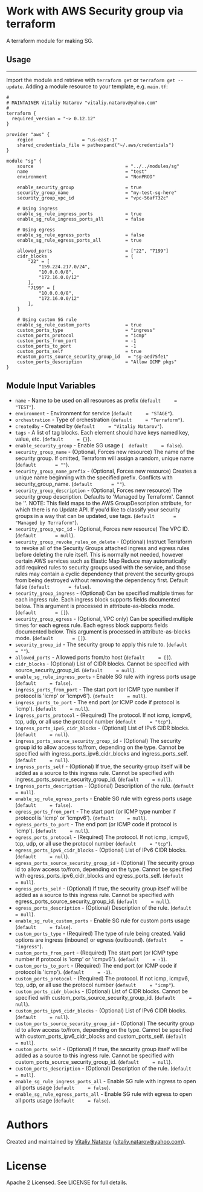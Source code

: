 # Work with AWS Security group via terraform

A terraform module for making SG.

## Usage
----------------------

Import the module and retrieve with ```terraform get``` or ```terraform get --update```. Adding a module resource to your template, e.g. `main.tf`:

```
#
# MAINTAINER Vitaliy Natarov "vitaliy.natarov@yahoo.com"
#
terraform {
  required_version = "~> 0.12.12"
}

provider "aws" {
    region                  = "us-east-1"
    shared_credentials_file = pathexpand("~/.aws/credentials")
}

module "sg" {
    source                                  = "../../modules/sg"
    name                                    = "test"
    environment                             = "NonPROD"

    enable_security_group                   = true
    security_group_name                     = "my-test-sg-here"
    security_group_vpc_id                   = "vpc-56af732c"

    # Using ingress
    enable_sg_rule_ingress_ports            = true
    enable_sg_rule_ingress_ports_all        = false

    # Using egress
    enable_sg_rule_egress_ports             = false
    enable_sg_rule_egress_ports_all         = true

    allowed_ports                           = ["22", "7199"]
    cidr_blocks                             = {
        "22" = [
            "159.224.217.0/24",
            "10.0.0.0/8",
            "172.16.0.0/12"
        ],
        "7199" = [
            "10.0.0.0/8",
            "172.16.0.0/12"
        ],
    }

    # Using custom SG rule
    enable_sg_rule_custom_ports             = true
    custom_ports_type                       = "ingress"
    custom_ports_protocol                   = "icmp"
    custom_ports_from_port                  = -1
    custom_ports_to_port                    = -1
    custom_ports_self                       = true
    #custom_ports_source_security_group_id   = "sg-aed75fe1"
    custom_ports_description                = "Allow ICMP pkgs"
}

```

Module Input Variables
----------------------

- `name` - Name to be used on all resources as prefix (`default     = "TEST"`).
- `environment` - Environment for service (`default     = "STAGE"`).
- `orchestration` - Type of orchestration (`default     = "Terraform"`).
- `createdby` - Created by (`default     = "Vitaliy Natarov"`).
- `tags` - A list of tag blocks. Each element should have keys named key, value, etc. (`default     = {}`).
- `enable_security_group` - Enable SG usage (`  default     = false`).
- `security_group_name` - (Optional, Forces new resource) The name of the security group. If omitted, Terraform will assign a random, unique name (`default       = ""`).
- `security_group_name_prefix` - (Optional, Forces new resource) Creates a unique name beginning with the specified prefix. Conflicts with security_group_name. (`default       = ""`).
- `security_group_description` - (Optional, Forces new resource) The security group description. Defaults to 'Managed by Terraform'. Cannot be ''. NOTE: This field maps to the AWS GroupDescription attribute, for which there is no Update API. If you'd like to classify your security groups in a way that can be updated, use tags. (`default       = "Managed by Terraform"`).
- `security_group_vpc_id` - (Optional, Forces new resource) The VPC ID. (`default       = null`).
- `security_group_revoke_rules_on_delete` - (Optional) Instruct Terraform to revoke all of the Security Groups attached ingress and egress rules before deleting the rule itself. This is normally not needed, however certain AWS services such as Elastic Map Reduce may automatically add required rules to security groups used with the service, and those rules may contain a cyclic dependency that prevent the security groups from being destroyed without removing the dependency first. Default false (`default       = false`).
- `security_group_ingress` - (Optional) Can be specified multiple times for each ingress rule. Each ingress block supports fields documented below. This argument is processed in attribute-as-blocks mode. (`default       = []`).
- `security_group_egress` - (Optional, VPC only) Can be specified multiple times for each egress rule. Each egress block supports fields documented below. This argument is processed in attribute-as-blocks mode. (`default       = []`).
- `security_group_id` - The security group to apply this rule to. (`default     = ""`).
- `allowed_ports` - Allowed ports from/to host (`default     = []`).
- `cidr_blocks` - (Optional) List of CIDR blocks. Cannot be specified with source_security_group_id. (`default     = null`).
- `enable_sg_rule_ingress_ports` - Enable SG rule with ingress ports usage (`default     = false`).
- `ingress_ports_from_port` - The start port (or ICMP type number if protocol is 'icmp' or 'icmpv6'). (`default     = null`).
- `ingress_ports_to_port` - The end port (or ICMP code if protocol is 'icmp'). (`default     = null`).
- `ingress_ports_protocol` - (Required) The protocol. If not icmp, icmpv6, tcp, udp, or all use the protocol number (`default     = "tcp"`).
- `ingress_ports_ipv6_cidr_blocks` - (Optional) List of IPv6 CIDR blocks. (`default     = null`).
- `ingress_ports_source_security_group_id` - (Optional) The security group id to allow access to/from, depending on the type. Cannot be specified with ingress_ports_ipv6_cidr_blocks and ingress_ports_self. (`default     = null`).
- `ingress_ports_self` - (Optional) If true, the security group itself will be added as a source to this ingress rule. Cannot be specified with ingress_ports_source_security_group_id. (`default     = null`).
- `ingress_ports_description` - (Optional) Description of the rule. (`default     = null`).
- `enable_sg_rule_egress_ports` - Enable SG rule with egress ports usage (`default     = false`).
- `egress_ports_from_port` - The start port (or ICMP type number if protocol is 'icmp' or 'icmpv6'). (`default     = null`).
- `egress_ports_to_port` - The end port (or ICMP code if protocol is 'icmp'). (`default     = null`).
- `egress_ports_protocol` - (Required) The protocol. If not icmp, icmpv6, tcp, udp, or all use the protocol number (`default     = "tcp"`).
- `egress_ports_ipv6_cidr_blocks` - (Optional) List of IPv6 CIDR blocks. (`default     = null`).
- `egress_ports_source_security_group_id` - (Optional) The security group id to allow access to/from, depending on the type. Cannot be specified with egress_ports_ipv6_cidr_blocks and egress_ports_self. (`default     = null`).
- `egress_ports_self` - (Optional) If true, the security group itself will be added as a source to this ingress rule. Cannot be specified with egress_ports_source_security_group_id. (`default     = null`).
- `egress_ports_description` - (Optional) Description of the rule. (`default     = null`).
- `enable_sg_rule_custom_ports` - Enable SG rule for custom ports usage (`default     = false`).
- `custom_ports_type` - (Required) The type of rule being created. Valid options are ingress (inbound) or egress (outbound). (`default     = "ingress"`).
- `custom_ports_from_port` - (Required) The start port (or ICMP type number if protocol is 'icmp' or 'icmpv6'). (`default     = -1`).
- `custom_ports_to_port` - (Required) The end port (or ICMP code if protocol is 'icmp'). (`default     = -1`).
- `custom_ports_protocol` - (Required) The protocol. If not icmp, icmpv6, tcp, udp, or all use the protocol number (`default     = "icmp"`).
- `custom_ports_cidr_blocks` - (Optional) List of CIDR blocks. Cannot be specified with custom_ports_source_security_group_id. (`default     = null`).
- `custom_ports_ipv6_cidr_blocks` - (Optional) List of IPv6 CIDR blocks. (`default     = null`).
- `custom_ports_source_security_group_id` - (Optional) The security group id to allow access to/from, depending on the type. Cannot be specified with custom_ports_ipv6_cidr_blocks and custom_ports_self. (`default     = null`).
- `custom_ports_self` - (Optional) If true, the security group itself will be added as a source to this ingress rule. Cannot be specified with custom_ports_source_security_group_id. (`default     = null`).
- `custom_ports_description` - (Optional) Description of the rule. (`default     = null`).
- `enable_sg_rule_ingress_ports_all` - Enable SG rule with ingress to open all ports usage (`default     = false`).
- `enable_sg_rule_egress_ports_all` - Enable SG rule with egress to open all ports usage (`default     = false`).


Authors
=======

Created and maintained by [Vitaliy Natarov](https://github.com/SebastianUA)
(vitaliy.natarov@yahoo.com).

License
=======

Apache 2 Licensed. See LICENSE for full details.
